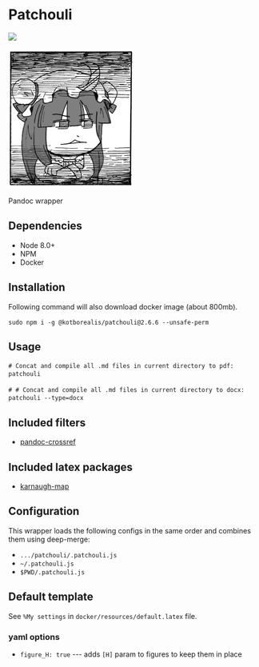 # Patchouli

[![](https://images.microbadger.com/badges/image/kotborealis/patchouli.svg)](https://microbadger.com/images/kotborealis/patchouli "Get your own image badge on microbadger.com")

![](./patche.png)

Pandoc wrapper

## Dependencies

* Node 8.0+
* NPM
* Docker

## Installation

Following command will also download docker image (about 800mb).

```
sudo npm i -g @kotborealis/patchouli@2.6.6 --unsafe-perm
```

## Usage

```
# Concat and compile all .md files in current directory to pdf:
patchouli

# # Concat and compile all .md files in current directory to docx:
patchouli --type=docx
```

## Included filters

* [pandoc-crossref](https://lierdakil.github.io/pandoc-crossref/)

## Included latex packages

* [karnaugh-map](https://ctan.org/pkg/karnaugh-map)


## Configuration

This wrapper loads the following configs in the same order and combines them using deep-merge:

* `.../patchouli/.patchouli.js`
* `~/.patchouli.js`
* `$PWD/.patchouli.js`

## Default template

See `%My settings` in `docker/resources/default.latex` file.

### yaml options

* `figure_H: true` --- adds `[H]` param to figures to keep them in place
